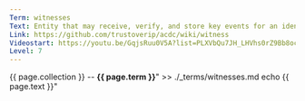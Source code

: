 ```yaml
---
Term: witnesses
Text: Entity that may receive, verify, and store key events for an identifier
Link: https://github.com/trustoverip/acdc/wiki/witness
Videostart: https://youtu.be/GqjsRuu0V5A?list=PLXVbQu7JH_LHVhs0rZ9Bb8ocyKlPljkaG&t=02m44s
Level: 7
---
```


{{ page.collection }} -- **{{ page.term }}**" >> ./_terms/witnesses.md
    echo  {{ page.text }}"
